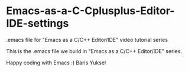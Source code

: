 Emacs-as-a-C-Cplusplus-Editor-IDE-settings
==========================================

.emacs file for "Emacs as a C/C++ Editor/IDE" video tutorial series

This is the .emacs file we build in "Emacs as a C/C++ Editor/IDE" series. 

Happy coding with Emacs :)
Baris Yuksel
